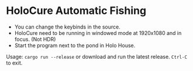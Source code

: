 # HoloCure Automatic Fishing

- You can change the keybinds in the source.
- HoloCure need to be running in windowed mode at 1920x1080 and in focus. (Not HDR)
- Start the program next to the pond in Holo House.

Usage: `cargo run --release` or download and run the latest release. 
`Ctrl-C` to exit.